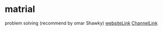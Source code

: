 # matrial

problem solving (recommend by omar Shawky)
[websiteLink](https://takeuforward.org/strivers-a2z-dsa-course/strivers-a2z-dsa-course-sheet-2/)
[ChannelLink](https://youtube.com/playlist?list=PLgUwDviBIf0oF6QL8m22w1hIDC1vJ_BHz&si=fG7Gjctb4TmSMZIA)
